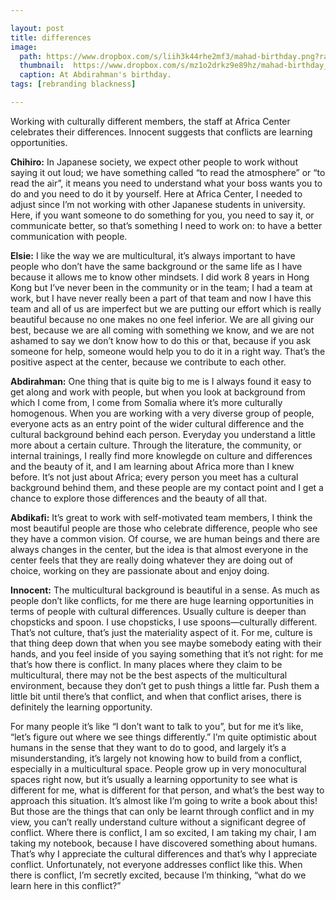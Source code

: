 ```yaml
---

layout: post
title: differences
image:
  path: https://www.dropbox.com/s/liih3k44rhe2mf3/mahad-birthday.png?raw=1
  thumbnail:  https://www.dropbox.com/s/mz1o2drkz9e89hz/mahad-birthday_thumbnail.png?raw=1
  caption: At Abdirahman's birthday.
tags: [rebranding blackness]

---
```


Working with culturally different members, the staff at Africa Center celebrates their differences. Innocent suggests that conflicts are learning opportunities.

<!--more-->

**Chihiro:** In Japanese society, we expect other people to work without saying it out loud; we have something called “to read the atmosphere” or “to read the air”, it means you need to understand what your boss wants you to do and  you need to do it by yourself. Here at Africa Center, I needed to adjust since I’m not working with other Japanese students in university. Here, if you want someone to do something for you, you need to say it, or communicate better, so that’s something I need to work on: to have a better communication with people. 

**Elsie:** I like the way we are multicultural, it’s always important to have people who don’t have the same background or the same life as I have because it allows me to know other mindsets. I did work 8 years in Hong Kong but I’ve never been in the community or in the team; I had a team at work, but I have never really been a part of that team and now I have this team and all of us are imperfect but we are putting our effort which is really beautiful because no one makes no one feel inferior. We are all giving our best, because we are all coming with something we know, and we are not ashamed to say we don’t know how to do this or that, because if you ask someone for help, someone would help you to do it in a right way. That’s the positive aspect at the center, because we contribute to each other.

**Abdirahman:** One thing that is quite big to me is I always found it easy to get along and work with people, but when you look at background from which I come from, I come from Somalia where it’s more culturally homogenous. When you are working with a very diverse group of people, everyone acts as an entry point of the wider cultural difference and the cultural background behind each person. Everyday you understand a little more about a certain culture. Through the literature, the community, or internal trainings, I really find more knowlegde on culture and differences and the beauty of it, and I am learning about Africa more than I knew before. It’s not just about Africa; every person you meet has a cultural background behind them, and these people are my contact point and I get a chance to explore those differences and the beauty of all that.  

**Abdikafi:** It’s great to work with self-motivated team members, I think the most beautiful people are those who celebrate difference, people who see they have a common vision. Of course, we are human beings and there are always changes in the center, but the idea is that almost everyone in the center feels that they are really doing whatever they are doing out of choice, working on they are passionate about and enjoy doing.  

**Innocent:** The multicultural background is beautiful in a sense. As much as people don’t like conflicts, for me there are huge learning opportunities in terms of people with cultural differences. Usually culture is deeper than chopsticks and spoon. I use chopsticks, I use spoons—culturally different. That’s not culture, that’s just the materiality aspect of it. For me, culture is that thing deep down that when you see maybe somebody eating with their hands, and you feel inside of you saying something that it’s not right: for me that’s how there is conflict. In many places where they claim to be multicultural, there may not be the best aspects of the multicultural environment, because they don’t get to push things a little far. Push them a little bit until there’s that conflict, and when that conflict arises, there is definitely the learning opportunity. 

For many people it’s like “I don’t want to talk to you”, but for me it’s like, “let’s figure out where we see things differently.” I’m quite optimistic about humans in the sense that they want to do to good, and largely it’s a misunderstanding, it’s largely not knowing how to build from a conflict, especially in a multicultural space. People grow up in very monocultural spaces right now, but it’s usually a learning opportunity to see what is different for me, what is different for that person, and what’s the best way to approach this situation. It’s almost like I’m going to write a book about this! But those are the things that can only be learnt through conflict and in my view, you can’t really understand culture without a significant degree of conflict. Where there is conflict, I am so excited, I am taking my chair, I am taking my notebook, because I have discovered something about humans. That’s why I appreciate the cultural differences and that’s why I appreciate conflict. Unfortunately, not everyone addresses conflict like this. When there is conflict, I’m secretly excited, because I’m thinking, “what do we learn here in this conflict?”


